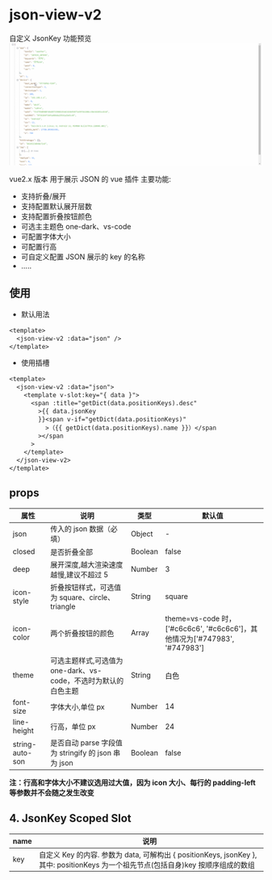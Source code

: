 # json-view-v2

自定义 JsonKey 功能预览
![](./static/json-view-v2.gif)

vue2.x 版本 用于展示 JSON 的 vue 插件
主要功能:

- 支持折叠/展开
- 支持配置默认展开层数
- 支持配置折叠按钮颜色
- 可选主主题色 one-dark、vs-code
- 可配置字体大小
- 可配置行高
- 可自定义配置 JSON 展示的 key 的名称
- .....

## 使用

- 默认用法

```vue
<template>
  <json-view-v2 :data="json" />
</template>
```

- 使用插槽

```vue
<template>
  <json-view-v2 :data="json">
    <template v-slot:key="{ data }">
      <span :title="getDict(data.positionKeys).desc"
        >{{ data.jsonKey
        }}<span v-if="getDict(data.positionKeys)"
          >（{{ getDict(data.positionKeys).name }}）</span
        ></span
      >
    </template>
  </json-view-v2>
</template>
```

## props

| 属性            | 说明                                                            | 类型    | 默认值                                                                     |
| --------------- | --------------------------------------------------------------- | ------- | -------------------------------------------------------------------------- |
| json            | 传入的 json 数据（必填）                                        | Object  | -                                                                          |
| closed          | 是否折叠全部                                                    | Boolean | false                                                                      |
| deep            | 展开深度,越大渲染速度越慢,建议不超过 5                          | Number  | 3                                                                          |
| icon-style      | 折叠按钮样式，可选值为 square、circle、triangle                 | String  | square                                                                     |
| icon-color      | 两个折叠按钮的颜色                                              | Array   | theme=vs-code 时，['#c6c6c6', '#c6c6c6']，其他情况为['#747983', '#747983'] |
| theme           | 可选主题样式,可选值为 one-dark、vs-code，不选时为默认的白色主题 | String  | 白色                                                                       |
| font-size       | 字体大小,单位 px                                                | Number  | 14                                                                         |
| line-height     | 行高，单位 px                                                   | Number  | 24                                                                         |
| string-auto-son | 是否自动 parse 字段值为 stringify 的 json 串为 json             | Boolean | false                                                                      |

**注：行高和字体大小不建议选用过大值，因为 icon 大小、每行的 padding-left 等参数并不会随之发生改变**

## 4. JsonKey Scoped Slot

| name | 说明                                                                                                                |
| ---- | ------------------------------------------------------------------------------------------------------------------- |
| key  | 自定义 Key 的内容. 参数为 data, 可解构出 { positionKeys, jsonKey },其中: positionKeys 为一个祖先节点(包括自身)key 按顺序组成的数组 |


